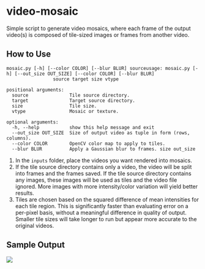 # video-mosaic

Simple script to generate video mosaics, where each frame of the output video(s) is composed of tile-sized images or frames from another video.

## How to Use

```
mosaic.py [-h] [--color COLOR] [--blur BLUR] sourceusage: mosaic.py [-h] [--out_size OUT_SIZE] [--color COLOR] [--blur BLUR]
                 source target size vtype

positional arguments:
  source               Tile source directory.
  target               Target source directory.
  size                 Tile size.
  vtype                Mosaic or texture.

optional arguments:
  -h, --help           show this help message and exit
  --out_size OUT_SIZE  Size of output video as tuple in form (rows, columns).
  --color COLOR        OpenCV color map to apply to tiles.
  --blur BLUR          Apply a Gaussian blur to frames. size out_size 
```

1. In the `inputs` folder, place the videos you want rendered into mosaics. 
2. If the tile source directory contains only a video, the video will be split into frames and the frames saved. If the tile source directory contains any images, these images will be used as tiles and the video file ignored. More images with more intensity/color variation will yield better results. 
3. Tiles are chosen based on the squared difference of mean intensities for each tile region. This is significantly faster than evaluating error on a per-pixel basis, without a meaningful difference in quality of output. Smaller tile sizes will take longer to run but appear more accurate to the original videos.

## Sample Output

![](mosaic.gif)
